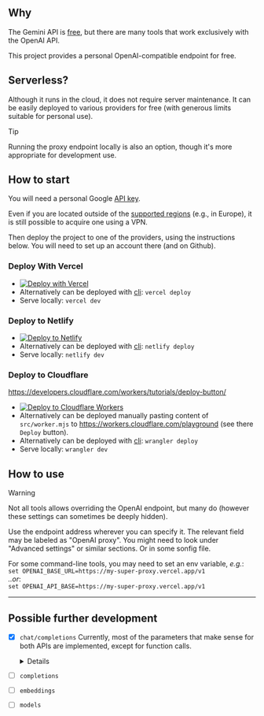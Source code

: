 ## Why

The Gemini API is [free](https://ai.google.dev/pricing "limits applied!"), but there are many tools that work exclusively with the OpenAI API.

This project provides a personal OpenAI-compatible endpoint for free.

## Serverless?

Although it runs in the cloud, it does not require server maintenance.
It can be easily deployed to various providers for free (with generous limits suitable for personal use).

> [!TIP]  
> Running the proxy endpoint locally is also an option, though it's more appropriate for development use.

## How to start

You will need a personal Google [API key](https://makersuite.google.com/app/apikey).

Even if you are located outside of the [supported regions](https://ai.google.dev/available_regions#available_regions) (e.g., in Europe), it is still possible to acquire one using a VPN.

Then deploy the project to one of the providers, using the instructions below. You will need to set up an account there (and on Github).

### Deploy With Vercel

- [![Deploy with Vercel](https://vercel.com/button)](https://vercel.com/new/clone?repository-url=https://github.com/PublicAffairs/openai-gemini&repository-name=my-openai-gemini)
- Alternatively can be deployed with [cli](https://vercel.com/docs/cli):
  `vercel deploy`
- Serve locally: `vercel dev`

### Deploy to Netlify

- [![Deploy to Netlify](https://www.netlify.com/img/deploy/button.svg)](https://app.netlify.com/start/deploy?repository=https://github.com/PublicAffairs/openai-gemini&integrationName=integrationName&integrationSlug=integrationSlug&integrationDescription=integrationDescription)
- Alternatively can be deployed with [cli](https://docs.netlify.com/cli/get-started/):
  `netlify deploy`
- Serve locally: `netlify dev`

### Deploy to Cloudflare

https://developers.cloudflare.com/workers/tutorials/deploy-button/

- [![Deploy to Cloudflare Workers](https://deploy.workers.cloudflare.com/button)](https://deploy.workers.cloudflare.com/?url=https://github.com/PublicAffairs/openai-gemini)
- Alternatively can be deployed manually pasting content of `src/worker.mjs` to https://workers.cloudflare.com/playground (see there `Deploy` button).
- Alternatively can be deployed with [cli](https://developers.cloudflare.com/workers/wrangler/):
  `wrangler deploy`
- Serve locally: `wrangler dev`

## How to use

> [!WARNING]  
> Not all tools allows overriding the OpenAI endpoint, but many do (however these settings can sometimes be deeply hidden).

Use the endpoint address wherever you can specify it. The relevant field may be labeled as "OpenAI proxy". You might need to look under "Advanced settings" or similar sections. Or in some sonfig file.

For some command-line tools, you may need to set an env variable, _e.g._:  
`set OPENAI_BASE_URL=https://my-super-proxy.vercel.app/v1`  
_..or_:  
`set OPENAI_API_BASE=https://my-super-proxy.vercel.app/v1`


---

## Possible further development

- [x] `chat/completions`
    Currently, most of the parameters that make sense for both APIs are implemented, except for function calls.
    <details>

    - [x] messages
        - [x] content
        - [x] role
            - [x] system (=>user)
            - [x] user
            - [x] assistant
            - [ ] tool (v1beta)
        - [ ] name
        - [ ] tool_calls
    - [x] model _(value ignored, autoselect "gemini-pro", or "-vision" for "gpt-4-vision-preview" request)_
    - [ ] frequency_penalty
    - [ ] logit_bias
    - [ ] logprobs
    - [ ] top_logprobs
    - [x] max_tokens
    - [x] n (candidateCount <8) _n.b.: atm api does not accept >1_
    - [ ] presence_penalty
    - [ ] response_format
    - [ ] seed
    - [x] stop: string|array (stopSequences [1,5])
    - [x] stream
    - [x] temperature (0.0..1.0)
        - [ ] <0, >1..2
    - [x] top_p
    - [ ] tools (v1beta)
    - [ ] tool_choice (v1beta)
    - [ ] user

    </details>
- [ ] `completions`
- [ ] `embeddings`
- [ ] `models`
